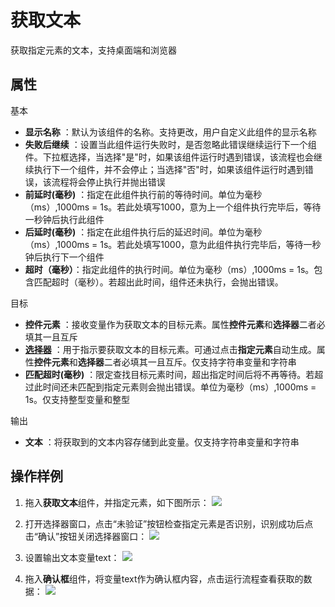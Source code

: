 # 获取文本

获取指定元素的文本，支持桌面端和浏览器

## 属性
基本
- **显示名称** ：默认为该组件的名称。支持更改，用户自定义此组件的显示名称
- **失败后继续** ：设置当此组件运行失败时，是否忽略此错误继续运行下一个组件。下拉框选择，当选择"是"时，如果该组件运行时遇到错误，该流程也会继续执行下一个组件，并不会停止；当选择"否"时，如果该组件运行时遇到错误，该流程将会停止执行并抛出错误
- **前延时(毫秒)** ：指定在此组件执行前的等待时间。单位为毫秒（ms）,1000ms = 1s。若此处填写1000，意为上一个组件执行完毕后，等待一秒钟后执行此组件
- **后延时(毫秒)** ：指定在此组件执行后的延迟时间。单位为毫秒（ms）,1000ms = 1s。若此处填写1000，意为此组件执行完毕后，等待一秒钟后执行下一个组件
- **超时（毫秒）**：指定此组件的执行时间。单位为毫秒（ms）,1000ms = 1s。包含匹配超时（毫秒）。若超出此时间，组件还未执行，会抛出错误。

目标

- **控件元素** ：接收变量作为获取文本的目标元素。属性**控件元素**和**选择器**二者必填其一且互斥
- **[选择器](../Appendix/Selector.md?_v=v2020.4)** ：用于指示要获取文本的目标元素。可通过点击**指定元素**自动生成。属性**控件元素**和**选择器**二者必填其一且互斥。仅支持字符串变量和字符串
- **匹配超时(毫秒)** ：限定查找目标元素时间，超出指定时间后将不再等待。若超过此时间还未匹配到指定元素则会抛出错误。单位为毫秒（ms）,1000ms = 1s。仅支持整型变量和整型

输出

- **文本** ：将获取到的文本内容存储到此变量。仅支持字符串变量和字符串

## 操作样例
1. 拖入**获取文本**组件，并指定元素，如下图所示：
![](https://docimages.blob.core.chinacloudapi.cn/images/Activities/getText-1.png)

2. 打开选择器窗口，点击“未验证”按钮检查指定元素是否识别，识别成功后点击“确认”按钮关闭选择器窗口：
![](https://docimages.blob.core.chinacloudapi.cn/images/Activities/getText-2.png)

3. 设置输出文本变量text：
![](https://docimages.blob.core.chinacloudapi.cn/images/Activities/getText-3.png)

4. 拖入**确认框**组件，将变量text作为确认框内容，点击运行流程查看获取的数据：
![](https://docimages.blob.core.chinacloudapi.cn/images/Activities/getText-4.png)
